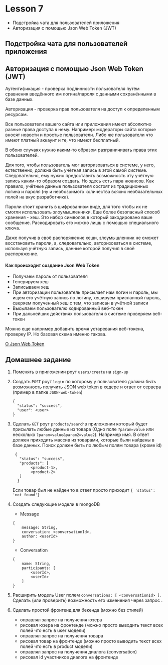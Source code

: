 # Lesson 7

- Подстройка чата для пользователей приложения
- Авторизация с помощью Json Web Token (JWT)

## Подстройка чата для пользователей приложения



## Авторизация с помощью Json Web Token (JWT)

Аутентификация - проверка подлинности пользователя путём сравнения введённого им логина/пароля с данными сохранёнными в базе данных.

Авторизация - проверка прав пользователя на доступ к определенным ресурсам.


Все пользователи вашего сайта или приложения имеют абсолютно разные права доступа к нему. Например: модераторы сайта которые вносят новости и простые пользователи.
Либо же пользователи что имеют платный аккаунт и те, что имеют бесплатный.

В обоих случаях нужно каким-то образом разграничивать права этих пользователей.

Для того, чтобы пользователь мог авторизоваться в системе, у него, естественно, должна быть учётная запись в этой самой системе. Следовательно, ему нужно предоставить возможность эту учётную запись каким-то образом создать. 
Но здесь есть пара нюансов. 
Как правило, учётные данные пользователя состоят из традиционных логина и пароля (ну и необозримого количества всяких необязательных полей на вкус разработчика).

Пароли стоит хранить в шифрованном виде, для того чтобы их не смогли использовать злоумышленники. Еще более безопасный способ хранения - хеш. Это набор символов в который закодировано ваше сообщение. Раскодировать его можно лишь с помощью специального ключа. 

Даже получив в своё распоряжение хеши, злоумышленник не сможет восстановить пароли, а, следовательно, авторизоваться в системе, используя учётную запись, данные которой получил в своё распоряжение.

#### Как происходит создание  Json Web Token

- Получаем пароль от пользователя
- Генерируем хеш
- Записываем хеш
- При авторизации пользователь присылает нам логин и пароль, мы ищем его учётную запись по логину, хешируем присланный пароль, сверяем полученный хеш с тем, что записан в учётной записи
- Высылаем пользователю кодированный веб-токен
- При дальнейших действиях пользователя в системе проверяем веб-токен

Можно еще например добавить время устаревания веб-токена, проверку IP. Но базовая схема именно такова.


[О Json Web Token](http://whiteshieldsoftware.blogspot.com/2016/06/expressjs-user-login-and-registration.html)


## Домашнее задание

1. Поменять в приложении роут `users/create` на `sign-up`
2. Создать `POST` роут `login` по которому у пользователя должна быть возможность получить JSON web token в хедере и ответ от сервера (пример в папке `JSON-web-token`)

    ```
    {
      "status": "success", 
      "user": <user>
    }
    ```
3. Сделать `GET` роут `products/search`в приложении который будет присылать любые данные из товара (Одно поле `?param=value` или несколько `?param=value&param2=value2`). Например имя. 
В ответ должен приходить массив из товарами, которые были найдены в базе данных. Поиск должен быть по любым полям товара (кроме id)

    ```
     {
       "status": "success", 
       "products": [
            <product-1>,
            <product-2>
       ]
      }
      ```

    Если товар был не найден то в ответ просто приходит `{ 'status': 'not found'}`

4. Создать следующие модели в mongoDB
    - Message
    ```
    {
        message: String,
        conversation: <conversationId>,
        author: <userId> 
    }
    ```
    
    - Conversation
    ```
    {
        name: String,
        participants: [
            <userId>,
            <userId>
        ] 
    }
    ```
5. Расширить модель User полем `conversations: [ <conversationId> ]`. Сделать (или проверить) возможность его изменения через запрос .
6. Сделать простой фронтенд для бекенда (можно без стилей)
    - оправлял запрос на получения юзера 
    - рисовал юзера на фронтенде (можно просто выводить текст всех полей что есть в user модели)
    - оправлял запрос на получения товара
    - рисовал товар на фронтенде (можно просто выводить текст всех полей что есть в product модели)
    - оправлял запрос на получения диалога (conversation)
    - рисовал id участников диалога на фронтенде
